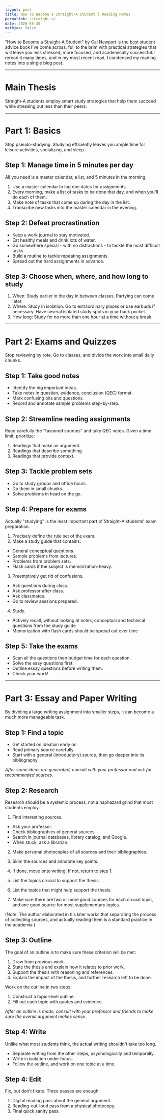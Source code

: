 ```yaml
---
layout: post
title: How To Become a Straight-A Student | Reading Notes
permalink: /straight-a/
date: 2020-08-30
mathjax: false
---
```


"How to Become a Straight-A Student" by Cal Newport is the best student advice book I've come across, full to the brim with practical strategies that will leave you less stressed, more focused, and academically successful. I reread it many times, and in my most recent read, I condensed my reading notes into a single blog post.

***

# Main Thesis

Straight-A students employ smart study strategies that help them succeed while stressing out less than their peers.

***

# Part 1: Basics

Stop pseudo-studying. Studying efficiently leaves you ample time for leisure activities, socializing, and sleep.

## Step 1: Manage time in 5 minutes per day

All you need is a master calendar, a list, and 5 minutes in the morning.

1. Use a master calendar to log due dates for assignments.
2. Every morning, make a list of tasks to be done that day, and when you'll do each of them.
3. Make note of tasks that come up during the day in the list.
4. Transcribe new tasks into the master calendar in the evening.

## Step 2: Defeat procrastination

* Keep a work journal to stay motivated.
* Eat healthy meals and drink lots of water.
* Go somewhere special - with no distractions - to tackle the most difficult tasks.
* Build a routine to tackle repeating assignments.
* Spread out the hard assignments in advance.

## Step 3: Choose when, where, and how long to study

1. When: Study earlier in the day in between classes. Partying can come later.
2. Where: Study in isolation. Go to extraordinary places or use earbuds if necessary. Have several isolated study spots in your back pocket.
3. How long: Study for no more than one hour at a time without a break.

***

# Part 2: Exams and Quizzes

Stop reviewing by rote. Go to classes, and divide the work into small daily chunks.

## Step 1: Take good notes

* Identify the big important ideas.
* Take notes in question, evidence, conclusion (QEC) format.
* Mark confusing bits and questions.
* Record and annotate sample problems step-by-step.

## Step 2: Streamline reading assignments

Read carefully the "favoured sources" and take QEC notes. Given a time limit, prioritize:

1. Readings that make an argument.
2. Readings that describe something.
3. Readings that provide context.

## Step 3: Tackle problem sets

* Go to study groups and office hours.
* Do them in small chunks.
* Solve problems in head on the go.

## Step 4: Prepare for exams

Actually "studying" is the least important part of Straight-A students' exam preparation.

1. Precisely define the rule set of the exam.
2. Make a study guide that contains:
  * General conceptual questions.
  * Sample problems from lectures.
  * Problems from problem sets.
  * Flash cards if the subject is memorization-heavy.
3. Preemptively get rid of confusions.
  * Ask questions during class.
  * Ask professor after class.
  * Ask classmates.
  * Go to review sessions prepared.
4. Study.
  * Actively recall, without looking at notes, conceptual and technical questions from the study guide
  * Memorization with flash cards should be spread out over time

## Step 5: Take the exams

* Scan all the questions then budget time for each question.
* Solve the easy questions first.
* Outline essay questions before writing them.
* Check your work!

***

# Part 3: Essay and Paper Writing

By dividing a large writing assignment into smaller steps, it can become a much more manageable task.

## Step 1: Find a topic

* Get started on ideation early on.
* Read primary source carefully.
* Start with a general (introductory) source, then go deeper into its bibliography.

*After some ideas are generated, consult with your professor and ask for recommended sources.*

## Step 2: Research

Research should be a systemic process, not a haphazard grind that most students employ.

1. Find interesting sources.
  * Ask your professor.
  * Check bibliographies of general sources.
  * Search in journal databases, library catalog, and Google.
  * When stuck, ask a librarian.
2. Make personal photocopies of all sources and their bibliographies.
3. Skim the sources and annotate key points.
4. If done, move onto writing. If not, return to step 1.

  1. List the topics crucial to support the thesis.
  2. List the topics that might help support the thesis.
  3. Make sure there are two or more good sources for each crucial topic, and one good source for most supplementary topics.

(Note: The author elaborated in his later works that separating the process of collecting sources, and actually reading them is a standard practice in the academia.)

## Step 3: Outline

The goal of an outline is to make sure these criterion will be met:

1. Draw from previous work.
2. State the thesis and explain how it relates to prior work.
3. Support the thesis with reasoning and references.
4. Explain the impact of the thesis, and further research left to be done.

Work on the outline in two steps:

1. Construct a topic-level outline.
2. Fill out each topic with quotes and evidence.

*After an outline is made, consult with your professor and friends to make sure the overall argument makes sense.*

## Step 4: Write

Unlike what most students think, the actual writing shouldn't take too long.

* Separate writing from the other steps, psychologically and temporally.
* Write in isolation under focus.
* Follow the outline, and work on one topic at a time.

## Step 4: Edit

Fix, but don't fixate. Three passes are enough:

1. Digital reading pass about the general argument.
2. Reading-out-loud pass from a physical photocopy.
3. Final quick sanity pass.
